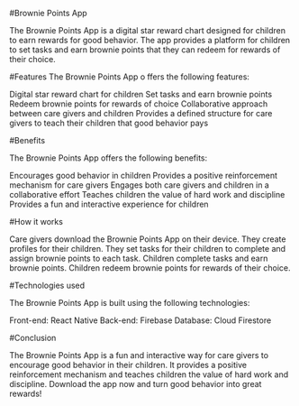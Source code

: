 #Brownie Points App

The Brownie Points App is a digital star reward chart designed for children to earn rewards for good behavior. The app provides a platform for children to set tasks and earn brownie points that they can redeem for rewards of their choice.

#Features
The Brownie Points App o
ffers the following features:

Digital star reward chart for children
Set tasks and earn brownie points
Redeem brownie points for rewards of choice
Collaborative approach between care givers and children
Provides a defined structure for care givers to teach their children that good behavior pays

#Benefits

The Brownie Points App offers the following benefits:

Encourages good behavior in children
Provides a positive reinforcement mechanism for care givers
Engages both care givers and children in a collaborative effort
Teaches children the value of hard work and discipline
Provides a fun and interactive experience for children

#How it works

Care givers download the Brownie Points App on their device.
They create profiles for their children.
They set tasks for their children to complete and assign brownie points to each task.
Children complete tasks and earn brownie points.
Children redeem brownie points for rewards of their choice.


#Technologies used

The Brownie Points App is built using the following technologies:

Front-end: React Native
Back-end: Firebase
Database: Cloud Firestore

#Conclusion

The Brownie Points App is a fun and interactive way for care givers to encourage good behavior in their children. It provides a positive reinforcement mechanism and teaches children the value of hard work and discipline. Download the app now and turn good behavior into great rewards!






